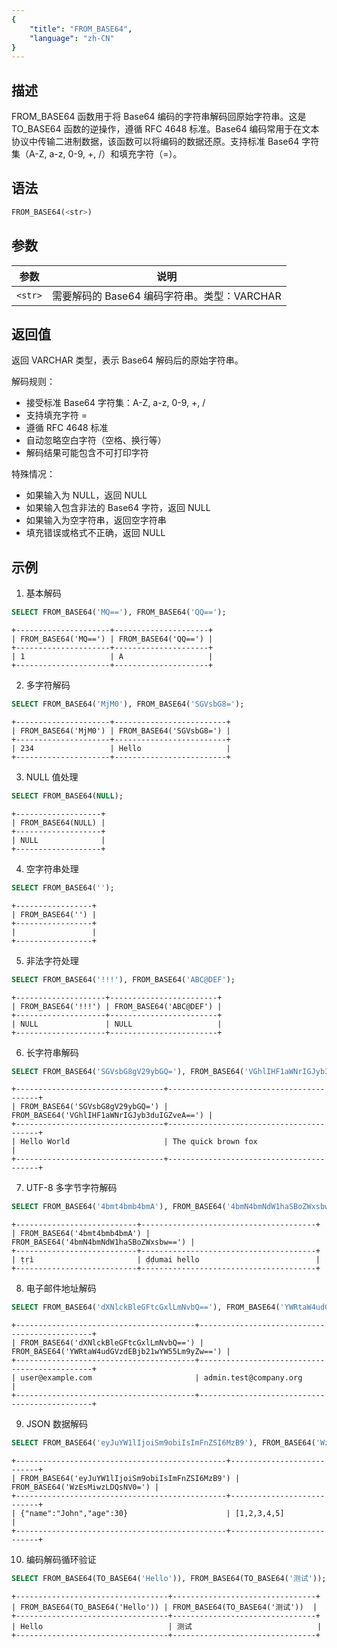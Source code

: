 ```yaml
---
{
    "title": "FROM_BASE64",
    "language": "zh-CN"
}
---
```


## 描述

FROM_BASE64 函数用于将 Base64 编码的字符串解码回原始字符串。这是 TO_BASE64 函数的逆操作，遵循 RFC 4648 标准。Base64 编码常用于在文本协议中传输二进制数据，该函数可以将编码的数据还原。支持标准 Base64 字符集（A-Z, a-z, 0-9, +, /）和填充字符（=）。

## 语法

```sql
FROM_BASE64(<str>)
```

## 参数

| 参数      | 说明              |
|---------|-----------------|
| `<str>` | 需要解码的 Base64 编码字符串。类型：VARCHAR |

## 返回值

返回 VARCHAR 类型，表示 Base64 解码后的原始字符串。

解码规则：
- 接受标准 Base64 字符集：A-Z, a-z, 0-9, +, /
- 支持填充字符 =
- 遵循 RFC 4648 标准
- 自动忽略空白字符（空格、换行等）
- 解码结果可能包含不可打印字符

特殊情况：
- 如果输入为 NULL，返回 NULL
- 如果输入包含非法的 Base64 字符，返回 NULL
- 如果输入为空字符串，返回空字符串
- 填充错误或格式不正确，返回 NULL

## 示例

1. 基本解码
```sql
SELECT FROM_BASE64('MQ=='), FROM_BASE64('QQ==');
```
```text
+---------------------+---------------------+
| FROM_BASE64('MQ==') | FROM_BASE64('QQ==') |
+---------------------+---------------------+
| 1                   | A                   |
+---------------------+---------------------+
```

2. 多字符解码
```sql
SELECT FROM_BASE64('MjM0'), FROM_BASE64('SGVsbG8=');
```
```text
+---------------------+-------------------------+
| FROM_BASE64('MjM0') | FROM_BASE64('SGVsbG8=') |
+---------------------+-------------------------+
| 234                 | Hello                   |
+---------------------+-------------------------+
```

3. NULL 值处理
```sql
SELECT FROM_BASE64(NULL);
```
```text
+-------------------+
| FROM_BASE64(NULL) |
+-------------------+
| NULL              |
+-------------------+
```

4. 空字符串处理
```sql
SELECT FROM_BASE64('');
```
```text
+-----------------+
| FROM_BASE64('') |
+-----------------+
|                 |
+-----------------+
```

5. 非法字符处理
```sql
SELECT FROM_BASE64('!!!'), FROM_BASE64('ABC@DEF');
```
```text
+--------------------+------------------------+
| FROM_BASE64('!!!') | FROM_BASE64('ABC@DEF') |
+--------------------+------------------------+
| NULL               | NULL                   |
+--------------------+------------------------+
```

6. 长字符串解码
```sql
SELECT FROM_BASE64('SGVsbG8gV29ybGQ='), FROM_BASE64('VGhlIHF1aWNrIGJyb3duIGZveA==');
```
```text
+---------------------------------+-----------------------------------------+
| FROM_BASE64('SGVsbG8gV29ybGQ=') | FROM_BASE64('VGhlIHF1aWNrIGJyb3duIGZveA==') |
+---------------------------------+-----------------------------------------+
| Hello World                     | The quick brown fox                     |
+---------------------------------+-----------------------------------------+
```

7. UTF-8 多字节字符解码
```sql
SELECT FROM_BASE64('4bmt4bmb4bmA'), FROM_BASE64('4bmN4bmNdW1haSBoZWxsbw==');
```
```text
+---------------------------+---------------------------------------+
| FROM_BASE64('4bmt4bmb4bmA') | FROM_BASE64('4bmN4bmNdW1haSBoZWxsbw==') |
+---------------------------+---------------------------------------+
| ṭṛì                       | ḍḍumai hello                          |
+---------------------------+---------------------------------------+
```

8. 电子邮件地址解码
```sql
SELECT FROM_BASE64('dXNlckBleGFtcGxlLmNvbQ=='), FROM_BASE64('YWRtaW4udGVzdEBjb21wYW55Lm9yZw==');
```
```text
+----------------------------------------+----------------------------------------------+
| FROM_BASE64('dXNlckBleGFtcGxlLmNvbQ==') | FROM_BASE64('YWRtaW4udGVzdEBjb21wYW55Lm9yZw==') |
+----------------------------------------+----------------------------------------------+
| user@example.com                       | admin.test@company.org                       |
+----------------------------------------+----------------------------------------------+
```

9. JSON 数据解码
```sql
SELECT FROM_BASE64('eyJuYW1lIjoiSm9obiIsImFnZSI6MzB9'), FROM_BASE64('WzEsMiwzLDQsNV0=');
```
```text
+-----------------------------------------------+---------------------------+
| FROM_BASE64('eyJuYW1lIjoiSm9obiIsImFnZSI6MzB9') | FROM_BASE64('WzEsMiwzLDQsNV0=') |
+-----------------------------------------------+---------------------------+
| {"name":"John","age":30}                      | [1,2,3,4,5]              |
+-----------------------------------------------+---------------------------+
```

10. 编码解码循环验证
```sql
SELECT FROM_BASE64(TO_BASE64('Hello')), FROM_BASE64(TO_BASE64('测试'));
```
```text
+----------------------------------+--------------------------------+
| FROM_BASE64(TO_BASE64('Hello')) | FROM_BASE64(TO_BASE64('测试'))  |
+----------------------------------+--------------------------------+
| Hello                            | 测试                            |
+----------------------------------+--------------------------------+
```